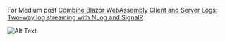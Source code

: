 For Medium post [Combine Blazor WebAssembly Client and Server Logs: Two-way log streaming with NLog and SignalR](https://medium.com/@adored_coral_armadillo_894/combine-blazor-webassembly-client-and-server-logs-two-way-log-streaming-with-nlog-and-signalr-cf45ced27082)

![Alt Text](https://miro.medium.com/max/1400/1*8U_hZJqYpKrmPM3rmh6Dkw.gif)
